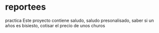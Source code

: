 # reportees
practica
Este proyecto contiene saludo, saludo presonalisado, saber si un años es bisiesto, cotisar el precio de unos churos
